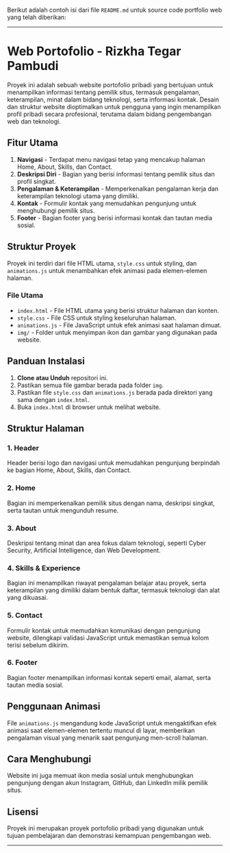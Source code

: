 Berikut adalah contoh isi dari file `README.md` untuk source code portfolio web yang telah diberikan:

---

# Web Portofolio - Rizkha Tegar Pambudi

Proyek ini adalah sebuah website portofolio pribadi yang bertujuan untuk menampilkan informasi tentang pemilik situs, termasuk pengalaman, keterampilan, minat dalam bidang teknologi, serta informasi kontak. Desain dan struktur website dioptimalkan untuk pengguna yang ingin menampilkan profil pribadi secara profesional, terutama dalam bidang pengembangan web dan teknologi.

## Fitur Utama

1. **Navigasi** - Terdapat menu navigasi tetap yang mencakup halaman Home, About, Skills, dan Contact.
2. **Deskripsi Diri** - Bagian yang berisi informasi tentang pemilik situs dan profil singkat.
3. **Pengalaman & Keterampilan** - Memperkenalkan pengalaman kerja dan keterampilan teknologi utama yang dimiliki.
4. **Kontak** - Formulir kontak yang memudahkan pengunjung untuk menghubungi pemilik situs.
5. **Footer** - Bagian footer yang berisi informasi kontak dan tautan media sosial.

## Struktur Proyek

Proyek ini terdiri dari file HTML utama, `style.css` untuk styling, dan `animations.js` untuk menambahkan efek animasi pada elemen-elemen halaman.

### File Utama

- `index.html` - File HTML utama yang berisi struktur halaman dan konten.
- `style.css` - File CSS untuk styling keseluruhan halaman.
- `animations.js` - File JavaScript untuk efek animasi saat halaman dimuat.
- `img/` - Folder untuk menyimpan ikon dan gambar yang digunakan pada website.

## Panduan Instalasi

1. **Clone atau Unduh** repositori ini.
2. Pastikan semua file gambar berada pada folder `img`.
3. Pastikan file `style.css` dan `animations.js` berada pada direktori yang sama dengan `index.html`.
4. Buka `index.html` di browser untuk melihat website.

## Struktur Halaman

### 1. Header

Header berisi logo dan navigasi untuk memudahkan pengunjung berpindah ke bagian Home, About, Skills, dan Contact.

### 2. Home

Bagian ini memperkenalkan pemilik situs dengan nama, deskripsi singkat, serta tautan untuk mengunduh resume.

### 3. About

Deskripsi tentang minat dan area fokus dalam teknologi, seperti Cyber Security, Artificial Intelligence, dan Web Development.

### 4. Skills & Experience

Bagian ini menampilkan riwayat pengalaman belajar atau proyek, serta keterampilan yang dimiliki dalam bentuk daftar, termasuk teknologi dan alat yang dikuasai.

### 5. Contact

Formulir kontak untuk memudahkan komunikasi dengan pengunjung website, dilengkapi validasi JavaScript untuk memastikan semua kolom terisi sebelum dikirim.

### 6. Footer

Bagian footer menampilkan informasi kontak seperti email, alamat, serta tautan media sosial.

## Penggunaan Animasi

File `animations.js` mengandung kode JavaScript untuk mengaktifkan efek animasi saat elemen-elemen tertentu muncul di layar, memberikan pengalaman visual yang menarik saat pengunjung men-scroll halaman.

## Cara Menghubungi

Website ini juga memuat ikon media sosial untuk menghubungkan pengunjung dengan akun Instagram, GitHub, dan LinkedIn milik pemilik situs.

## Lisensi

Proyek ini merupakan proyek portofolio pribadi yang digunakan untuk tujuan pembelajaran dan demonstrasi kemampuan pengembangan web.

--- 


